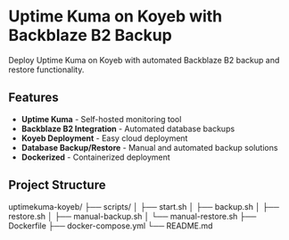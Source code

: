 
# Uptime Kuma on Koyeb with Backblaze B2 Backup

Deploy Uptime Kuma on Koyeb with automated Backblaze B2 backup and restore functionality.

## Features

- **Uptime Kuma** - Self-hosted monitoring tool
- **Backblaze B2 Integration** - Automated database backups
- **Koyeb Deployment** - Easy cloud deployment
- **Database Backup/Restore** - Manual and automated backup solutions
- **Dockerized** - Containerized deployment

## Project Structure
uptimekuma-koyeb/
├── scripts/
│ ├── start.sh
│ ├── backup.sh
│ ├── restore.sh
│ ├── manual-backup.sh
│ └── manual-restore.sh
├── Dockerfile
├── docker-compose.yml
└── README.md
